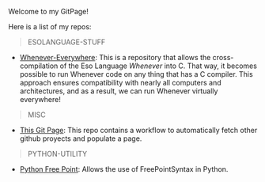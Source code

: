 

Welcome to my GitPage!


Here is a list of my repos:

> ESOLANGUAGE-STUFF
  * [Whenever-Everywhere](https://github.com/itruffat/WheneverEverywhere):  This is a repository that allows the cross-compilation of the Eso Language *Whenever* into C. That way, it becomes possible to run Whenever code on any thing that has a C compiler. 
This approach ensures compatibility with nearly all computers and architectures, and as a result, we can run Whenever virtually everywhere!

> MISC
  * [This Git Page](https://github.com/itruffat/itruffat.github.io):  This repo contains a workflow to automatically fetch other github proyects and populate a page.

> PYTHON-UTILITY
  * [Python Free Point](https://github.com/itruffat/python_point_free):  Allows the use of FreePointSyntax in Python.
